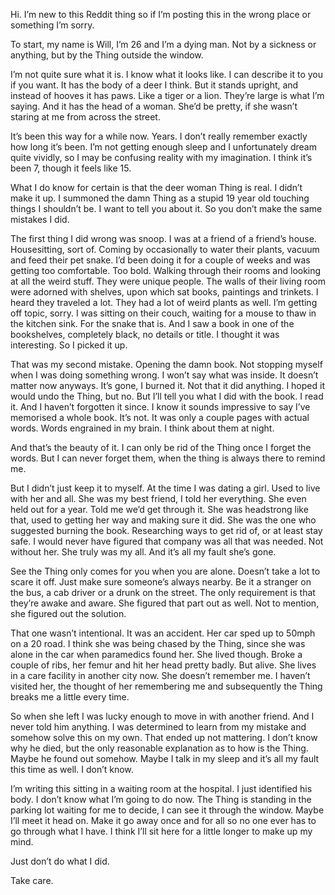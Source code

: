 Hi. I’m new to this Reddit thing so if I’m posting this in the wrong place or something I’m sorry. 

To start, my name is Will, I’m 26 and I’m a dying man. Not by a sickness or anything, but by the Thing outside the window. 

I’m not quite sure what it is. I know what it looks like. I can describe it to you if you want. It has the body of a deer I think. But it stands upright, and instead of hooves it has paws. Like a tiger or a lion. They’re large is what I’m saying. And it has the head of a woman. She’d be pretty, if she wasn’t staring at me from across the street. 

It’s been this way for a while now. Years. I don’t really remember exactly how long it’s been. I’m not getting enough sleep and I unfortunately dream quite vividly, so I may be confusing reality with my imagination. I think it’s been 7, though it feels like 15. 

What I do know for certain is that the deer woman Thing is real. I didn’t make it up. I summoned the damn Thing as a stupid 19 year old touching things I shouldn’t be. I want to tell you about it. So you don’t make the same mistakes I did. 

The first thing I did wrong was snoop. I was at a friend of a friend’s house. Housesitting, sort of. Coming by occasionally to water their plants, vacuum and feed their pet snake. I’d been doing it for a couple of weeks and was getting too comfortable. Too bold. Walking through their rooms and looking at all the weird stuff. They were unique people. The walls of their living room were adorned with shelves, upon which sat books, paintings and trinkets. I heard they traveled a lot. They had a lot of weird plants as well. I’m getting off topic, sorry. I was sitting on their couch, waiting for a mouse to thaw in the kitchen sink. For the snake that is. And I saw a book in one of the bookshelves, completely black, no details or title. I thought it was interesting. So I picked it up. 

That was my second mistake. Opening the damn book. Not stopping myself when I was doing something wrong. I won’t say what was inside. It doesn’t matter now anyways. It’s gone, I burned it. Not that it did anything. I hoped it would undo the Thing, but no. But I’ll tell you what I did with the book. I read it. And I haven’t forgotten it since. I know it sounds impressive to say I’ve memorised a whole book. It’s not. It was only a couple pages with actual words. Words engrained in my brain. I think about them at night. 

And that’s the beauty of it. I can only be rid of the Thing once I forget the words. But I can never forget them, when the thing is always there to remind me. 

But I didn’t just keep it to myself. At the time I was dating a girl. Used to live with her and all. She was my best friend, I told her everything. She even held out for a year. Told me we’d get through it. She was headstrong like that, used to getting her way and making sure it did. She was the one who suggested burning the book. Researching ways to get rid of, or at least stay safe. I would never have figured that company was all that was needed. Not without her. She truly was my all. And it’s all my fault she’s gone. 

See the Thing only comes for you when you are alone. Doesn’t take a lot to scare it off. Just make sure someone’s always nearby. Be it a stranger on the bus, a cab driver or a drunk on the street. The only requirement is that they’re awake and aware. She figured that part out as well. Not to mention, she figured out the solution. 

That one wasn’t intentional. It was an accident. Her car sped up to 50mph on a 20 road. I think she was being chased by the Thing, since she was alone in the car when paramedics found her. She lived though. Broke a couple of ribs, her femur and hit her head pretty badly. But alive. She lives in a care facility in another city now. She doesn’t remember me. I haven’t visited her, the thought of her remembering me and subsequently the Thing breaks me a little every time. 

So when she left I was lucky enough to move in with another friend. And I never told him anything. I was determined to learn from my mistake and somehow solve this on my own. That ended up not mattering. I don’t know why he died, but the only reasonable explanation as to how is the Thing. Maybe he found out somehow. Maybe I talk in my sleep and it’s all my fault this time as well. I don’t know. 

I’m writing this sitting in a waiting room at the hospital. I just identified his body. I don’t know what I’m going to do now. The Thing is standing in the parking lot waiting for me to decide, I can see it through the window. Maybe I’ll meet it head on. Make it go away once and for all so no one ever has to go through what I have. I think I’ll sit here for a little longer to make up my mind. 

Just don’t do what I did. 

Take care. 

